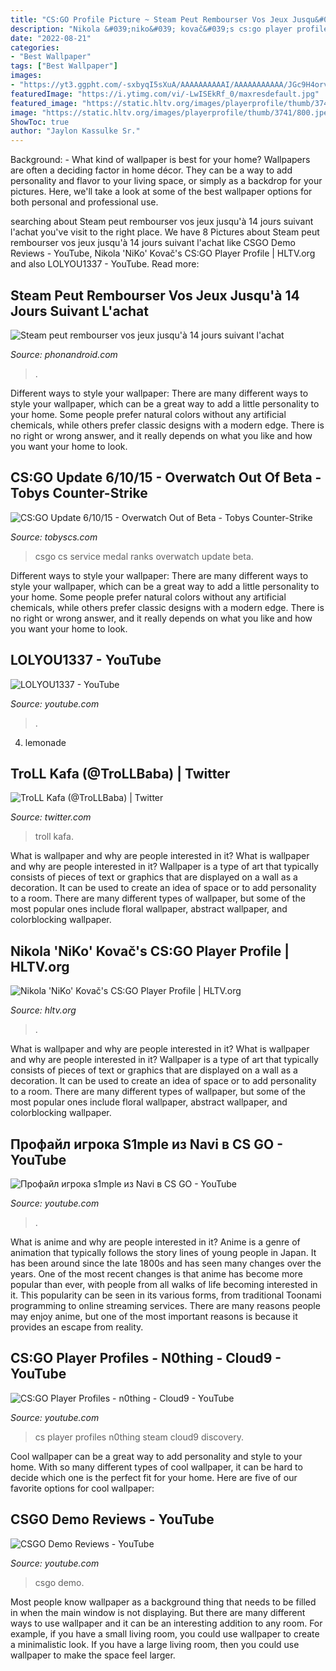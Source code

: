 ```yaml
---
title: "CS:GO Profile Picture ~ Steam Peut Rembourser Vos Jeux Jusqu&#039;à 14 Jours Suivant L&#039;achat"
description: "Nikola &#039;niko&#039; kovač&#039;s cs:go player profile"
date: "2022-08-21"
categories:
- "Best Wallpaper"
tags: ["Best Wallpaper"]
images:
- "https://yt3.ggpht.com/-sxbyqI5sXuA/AAAAAAAAAAI/AAAAAAAAAAA/JGc9H4orv3o/s900-c-k-no-mo-rj-c0xffffff/photo.jpg"
featuredImage: "https://i.ytimg.com/vi/-LwISEkRf_0/maxresdefault.jpg"
featured_image: "https://static.hltv.org/images/playerprofile/thumb/3741/800.jpeg?v=10"
image: "https://static.hltv.org/images/playerprofile/thumb/3741/800.jpeg?v=10"
ShowToc: true
author: "Jaylon Kassulke Sr."
---
```



Background: - What kind of wallpaper is best for your home?
Wallpapers are often a deciding factor in home décor. They can be a way to add personality and flavor to your living space, or simply as a backdrop for your pictures. Here, we'll take a look at some of the best wallpaper options for both personal and professional use.

	

		
searching about Steam peut rembourser vos jeux jusqu&#039;à 14 jours suivant l&#039;achat you've visit to the right place. We have 8 Pictures about Steam peut rembourser vos jeux jusqu&#039;à 14 jours suivant l&#039;achat like CSGO Demo Reviews - YouTube, Nikola &#039;NiKo&#039; Kovač&#039;s CS:GO Player Profile | HLTV.org and also LOLYOU1337 - YouTube. Read more:
		
    
## Steam Peut Rembourser Vos Jeux Jusqu&#039;à 14 Jours Suivant L&#039;achat

<img loading=lazy src="http://img.phonandroid.com/2015/06/steam-remboursement-jeux.jpg" onerror="this.onerror=null;this.src='https://tse2.mm.bing.net/th?id=OIP.vA71WqI90-HGANtH3Rh2QQHaEK&amp;pid=15.1';" alt="Steam peut rembourser vos jeux jusqu&#039;à 14 jours suivant l&#039;achat">

_Source: phonandroid.com_

>. 

	

Different ways to style your wallpaper:
There are many different ways to style your wallpaper, which can be a great way to add a little personality to your home. Some people prefer natural colors without any artificial chemicals, while others prefer classic designs with a modern edge. There is no right or wrong answer, and it really depends on what you like and how you want your home to look.

    
## CS:GO Update 6/10/15 - Overwatch Out Of Beta - Tobys Counter-Strike

<img loading=lazy src="https://www.tobyscs.com/files/csgo-profile-ranks.png" onerror="this.onerror=null;this.src='https://tse4.mm.bing.net/th?id=OIP.XeG_uhIm1f1b7kGe6jTUnAHaEK&amp;pid=15.1';" alt="CS:GO Update 6/10/15 - Overwatch Out of Beta - Tobys Counter-Strike">

_Source: tobyscs.com_

>csgo cs service medal ranks overwatch update beta. 

	

Different ways to style your wallpaper:
There are many different ways to style your wallpaper, which can be a great way to add a little personality to your home. Some people prefer natural colors without any artificial chemicals, while others prefer classic designs with a modern edge. There is no right or wrong answer, and it really depends on what you like and how you want your home to look.

    
## LOLYOU1337 - YouTube

<img loading=lazy src="https://yt3.ggpht.com/-sxbyqI5sXuA/AAAAAAAAAAI/AAAAAAAAAAA/JGc9H4orv3o/s900-c-k-no-mo-rj-c0xffffff/photo.jpg" onerror="this.onerror=null;this.src='https://tse1.mm.bing.net/th?id=OIP.1GfiCNI7930bEqnNM8D7LQHaHa&amp;pid=15.1';" alt="LOLYOU1337 - YouTube">

_Source: youtube.com_

>. 

	

4. lemonade 

    
## TroLL Kafa (@TroLLBaba) | Twitter

<img loading=lazy src="https://pbs.twimg.com/profile_images/2207700630/image.jpg" onerror="this.onerror=null;this.src='https://tse1.mm.bing.net/th?id=OIP.IbsxxtBBoLZsTLY9b51NnQHaHX&amp;pid=15.1';" alt="TroLL Kafa (@TroLLBaba) | Twitter">

_Source: twitter.com_

>troll kafa. 

	

What is wallpaper and why are people interested in it?
What is wallpaper and why are people interested in it?
Wallpaper is a type of art that typically consists of pieces of text or graphics that are displayed on a wall as a decoration. It can be used to create an idea of space or to add personality to a room. There are many different types of wallpaper, but some of the most popular ones include floral wallpaper, abstract wallpaper, and colorblocking wallpaper.

    
## Nikola &#039;NiKo&#039; Kovač&#039;s CS:GO Player Profile | HLTV.org

<img loading=lazy src="https://static.hltv.org/images/playerprofile/thumb/3741/800.jpeg?v=10" onerror="this.onerror=null;this.src='https://tse3.mm.bing.net/th?id=OIP.DLdMb-_6Kax2L4OZJWy60AHaHa&amp;pid=15.1';" alt="Nikola &#039;NiKo&#039; Kovač&#039;s CS:GO Player Profile | HLTV.org">

_Source: hltv.org_

>. 

	

What is wallpaper and why are people interested in it?
What is wallpaper and why are people interested in it?
Wallpaper is a type of art that typically consists of pieces of text or graphics that are displayed on a wall as a decoration. It can be used to create an idea of space or to add personality to a room. There are many different types of wallpaper, but some of the most popular ones include floral wallpaper, abstract wallpaper, and colorblocking wallpaper.

    
## Профайл игрока S1mple из Navi в CS GO - YouTube

<img loading=lazy src="https://i.ytimg.com/vi/-LwISEkRf_0/maxresdefault.jpg" onerror="this.onerror=null;this.src='https://tse4.mm.bing.net/th?id=OIP.lZ9bOUSFS0Ty1F63vFxH3QFNC7&amp;pid=15.1';" alt="Профайл игрока s1mple из Navi в CS GO - YouTube">

_Source: youtube.com_

>. 

	

What is anime and why are people interested in it?
Anime is a genre of animation that typically follows the story lines of young people in Japan. It has been around since the late 1800s and has seen many changes over the years. One of the most recent changes is that anime has become more popular than ever, with people from all walks of life becoming interested in it. This popularity can be seen in its various forms, from traditional Toonami programming to online streaming services. There are many reasons people may enjoy anime, but one of the most important reasons is because it provides an escape from reality.

    
## CS:GO Player Profiles - N0thing - Cloud9 - YouTube

<img loading=lazy src="https://i.ytimg.com/vi/JixHqgNxGC0/maxresdefault.jpg" onerror="this.onerror=null;this.src='https://tse2.mm.bing.net/th?id=OIP.oP7VSBI9nMM8GN_1RgXlBAHaEK&amp;pid=15.1';" alt="CS:GO Player Profiles - n0thing - Cloud9 - YouTube">

_Source: youtube.com_

>cs player profiles n0thing steam cloud9 discovery. 

	

Cool wallpaper can be a great way to add personality and style to your home. With so many different types of cool wallpaper, it can be hard to decide which one is the perfect fit for your home. Here are five of our favorite options for cool wallpaper: 

    
## CSGO Demo Reviews - YouTube

<img loading=lazy src="https://yt3.ggpht.com/-RsUjHCk9eCc/AAAAAAAAAAI/AAAAAAAAAAA/UZpNPOh0WdU/s900-c-k-no-mo-rj-c0xffffff/photo.jpg" onerror="this.onerror=null;this.src='https://tse3.mm.bing.net/th?id=OIP.G93WCURijBJrg71P2xTscgHaHa&amp;pid=15.1';" alt="CSGO Demo Reviews - YouTube">

_Source: youtube.com_

>csgo demo. 

	

Most people know wallpaper as a background thing that needs to be filled in when the main window is not displaying. But there are many different ways to use wallpaper and it can be an interesting addition to any room. For example, if you have a small living room, you could use wallpaper to create a minimalistic look. If you have a large living room, then you could use wallpaper to make the space feel larger.

